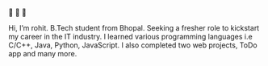 👋 👋 👋 

Hi, I’m rohit. B.Tech student from Bhopal. Seeking a fresher role to kickstart my career in the IT industry.
I learned various programming languages i.e C/C++, Java, Python, JavaScript. I also completed two web projects, ToDo app and many more.


<!---
rohitsa321/rohitsa321 is a ✨ special ✨ repository because its `README.md` (this file) appears on your GitHub profile.
You can click the Preview link to take a look at your changes.
--->

